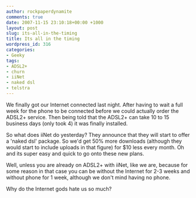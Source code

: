 ```yaml
---
author: rockpaperdynamite
comments: true
date: 2007-11-15 23:10:18+00:00 +1000
layout: post
slug: its-all-in-the-timing
title: Its all in the timing
wordpress_id: 316
categories:
- Geeky
tags:
- ADSL2+
- churn
- iiNet
- naked dsl
- telstra
---
```


We finally got our Internet connected last night. After having to wait a full week for the phone to be connected before we could actually order the ADSL2+ service. Then being told that the ADSL2+ can take 10 to 15 business days (only took 4) it was finally installed.

So what does iiNet do yesterday? They announce that they will start to offer a 'naked dsl' package. So we'd get 50% more downloads (although they would start to include uploads in that figure) for $10 less every month. Oh and its super easy and quick to go onto these new plans.

Well, unless you are already on ADSL2+ with iiNet, like we are, because for some reason in that case you can be without the Internet for 2-3 weeks and without phone for 1 week, although we don't mind having no phone.

Why do the Internet gods hate us so much?
